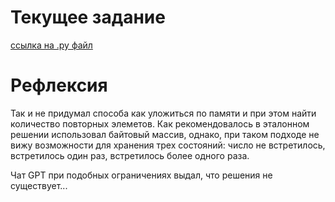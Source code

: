 # Текущее задание
[ссылка на .py файл](problemset_8.py)

# Рефлексия
Так и не придумал способа как уложиться по памяти и при этом найти количество повторных элеметов.
Как рекомендовалось в эталонном решении использовал байтовый массив, 
однако, при таком подходе не вижу возможности для хранения трех состояний: число не встретилось, встретилось один раз, встретилось более одного раза.

Чат GPT при подобных ограничениях выдал, что решения не существует...
